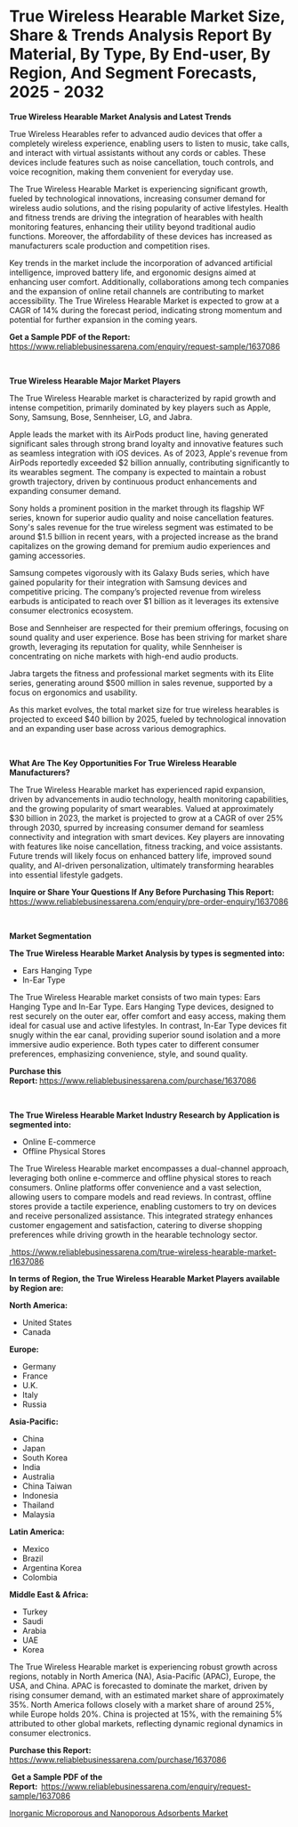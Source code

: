 <p><h1>True Wireless Hearable Market Size, Share & Trends Analysis Report By Material, By Type, By End-user, By Region, And Segment Forecasts, 2025 - 2032</h1></p><p><strong>True Wireless Hearable Market Analysis and Latest Trends</strong></p>
<p><p>True Wireless Hearables refer to advanced audio devices that offer a completely wireless experience, enabling users to listen to music, take calls, and interact with virtual assistants without any cords or cables. These devices include features such as noise cancellation, touch controls, and voice recognition, making them convenient for everyday use.</p><p>The True Wireless Hearable Market is experiencing significant growth, fueled by technological innovations, increasing consumer demand for wireless audio solutions, and the rising popularity of active lifestyles. Health and fitness trends are driving the integration of hearables with health monitoring features, enhancing their utility beyond traditional audio functions. Moreover, the affordability of these devices has increased as manufacturers scale production and competition rises.</p><p>Key trends in the market include the incorporation of advanced artificial intelligence, improved battery life, and ergonomic designs aimed at enhancing user comfort. Additionally, collaborations among tech companies and the expansion of online retail channels are contributing to market accessibility. The True Wireless Hearable Market is expected to grow at a CAGR of 14% during the forecast period, indicating strong momentum and potential for further expansion in the coming years.</p></p>
<p><strong>Get a Sample PDF of the Report:&nbsp;</strong> <a href="https://www.reliablebusinessarena.com/enquiry/request-sample/1637086?utm_campaign=3224&utm_medium=2&utm_source=Github&utm_content=ia&utm_term=23032025&utm_id=true-wireless-hearable">https://www.reliablebusinessarena.com/enquiry/request-sample/1637086</a></p>
<p>&nbsp;</p>
<p><strong>True Wireless Hearable Major Market Players</strong></p>
<p><p>The True Wireless Hearable market is characterized by rapid growth and intense competition, primarily dominated by key players such as Apple, Sony, Samsung, Bose, Sennheiser, LG, and Jabra. </p><p>Apple leads the market with its AirPods product line, having generated significant sales through strong brand loyalty and innovative features such as seamless integration with iOS devices. As of 2023, Apple's revenue from AirPods reportedly exceeded $2 billion annually, contributing significantly to its wearables segment. The company is expected to maintain a robust growth trajectory, driven by continuous product enhancements and expanding consumer demand.</p><p>Sony holds a prominent position in the market through its flagship WF series, known for superior audio quality and noise cancellation features. Sony's sales revenue for the true wireless segment was estimated to be around $1.5 billion in recent years, with a projected increase as the brand capitalizes on the growing demand for premium audio experiences and gaming accessories.</p><p>Samsung competes vigorously with its Galaxy Buds series, which have gained popularity for their integration with Samsung devices and competitive pricing. The company’s projected revenue from wireless earbuds is anticipated to reach over $1 billion as it leverages its extensive consumer electronics ecosystem.</p><p>Bose and Sennheiser are respected for their premium offerings, focusing on sound quality and user experience. Bose has been striving for market share growth, leveraging its reputation for quality, while Sennheiser is concentrating on niche markets with high-end audio products.</p><p>Jabra targets the fitness and professional market segments with its Elite series, generating around $500 million in sales revenue, supported by a focus on ergonomics and usability.</p><p>As this market evolves, the total market size for true wireless hearables is projected to exceed $40 billion by 2025, fueled by technological innovation and an expanding user base across various demographics.</p></p>
<p>&nbsp;</p>
<p><strong>What Are The Key Opportunities For True Wireless Hearable Manufacturers?</strong></p>
<p><p>The True Wireless Hearable market has experienced rapid expansion, driven by advancements in audio technology, health monitoring capabilities, and the growing popularity of smart wearables. Valued at approximately $30 billion in 2023, the market is projected to grow at a CAGR of over 25% through 2030, spurred by increasing consumer demand for seamless connectivity and integration with smart devices. Key players are innovating with features like noise cancellation, fitness tracking, and voice assistants. Future trends will likely focus on enhanced battery life, improved sound quality, and AI-driven personalization, ultimately transforming hearables into essential lifestyle gadgets.</p></p>
<p><strong>Inquire or Share Your Questions If Any Before Purchasing This Report:</strong> <a href="https://www.reliablebusinessarena.com/enquiry/pre-order-enquiry/1637086?utm_campaign=3224&utm_medium=2&utm_source=Github&utm_content=ia&utm_term=23032025&utm_id=true-wireless-hearable">https://www.reliablebusinessarena.com/enquiry/pre-order-enquiry/1637086</a></p>
<p>&nbsp;</p>
<p><strong>Market Segmentation</strong></p>
<p><strong>The True Wireless Hearable Market Analysis by types is segmented into:</strong></p>
<p><ul><li>Ears Hanging Type</li><li>In-Ear Type</li></ul></p>
<p><p>The True Wireless Hearable market consists of two main types: Ears Hanging Type and In-Ear Type. Ears Hanging Type devices, designed to rest securely on the outer ear, offer comfort and easy access, making them ideal for casual use and active lifestyles. In contrast, In-Ear Type devices fit snugly within the ear canal, providing superior sound isolation and a more immersive audio experience. Both types cater to different consumer preferences, emphasizing convenience, style, and sound quality.</p></p>
<p><strong>Purchase this Report:&nbsp;</strong><a href="https://www.reliablebusinessarena.com/purchase/1637086?utm_campaign=3224&utm_medium=2&utm_source=Github&utm_content=ia&utm_term=23032025&utm_id=true-wireless-hearable">https://www.reliablebusinessarena.com/purchase/1637086</a></p>
<p>&nbsp;</p>
<p><strong>The True Wireless Hearable Market Industry Research by Application is segmented into:</strong></p>
<p><ul><li>Online E-commerce</li><li>Offline Physical Stores</li></ul></p>
<p><p>The True Wireless Hearable market encompasses a dual-channel approach, leveraging both online e-commerce and offline physical stores to reach consumers. Online platforms offer convenience and a vast selection, allowing users to compare models and read reviews. In contrast, offline stores provide a tactile experience, enabling customers to try on devices and receive personalized assistance. This integrated strategy enhances customer engagement and satisfaction, catering to diverse shopping preferences while driving growth in the hearable technology sector.</p></p>
<p><a href="https://www.reliablebusinessarena.com/true-wireless-hearable-market-r1637086?utm_campaign=3224&utm_medium=2&utm_source=Github&utm_content=ia&utm_term=23032025&utm_id=true-wireless-hearable">&nbsp;https://www.reliablebusinessarena.com/true-wireless-hearable-market-r1637086</a></p>
<p><strong>In terms of Region, the True Wireless Hearable Market Players available by Region are:</strong></p>
<p>
    <p> <strong> North America: </strong>
        <ul>
            <li>United States</li>
            <li>Canada</li>
        </ul>
        </p> 
    <p> <strong> Europe: </strong>
        <ul>
            <li>Germany</li>
            <li>France</li>
            <li>U.K.</li>
            <li>Italy</li>
            <li>Russia</li>
        </ul>
        </p> 
    <p> <strong> Asia-Pacific: </strong>
        <ul>
            <li>China</li>
            <li>Japan</li>
            <li>South Korea</li>
            <li>India</li>
            <li>Australia</li>
            <li>China Taiwan</li>
            <li>Indonesia</li>
            <li>Thailand</li>
            <li>Malaysia</li>
        </ul>
        </p> 
    <p> <strong> Latin America: </strong>
        <ul>
            <li>Mexico</li>
            <li>Brazil</li>
            <li>Argentina Korea</li>
            <li>Colombia</li>
        </ul>
        </p> 
    <p> <strong> Middle East & Africa: </strong>
        <ul>
            <li>Turkey</li>
            <li>Saudi</li>
            <li>Arabia</li>
            <li>UAE</li>
            <li>Korea</li>
        </ul>
    </p>
    </p>
<p><p>The True Wireless Hearable market is experiencing robust growth across regions, notably in North America (NA), Asia-Pacific (APAC), Europe, the USA, and China. APAC is forecasted to dominate the market, driven by rising consumer demand, with an estimated market share of approximately 35%. North America follows closely with a market share of around 25%, while Europe holds 20%. China is projected at 15%, with the remaining 5% attributed to other global markets, reflecting dynamic regional dynamics in consumer electronics.</p></p>
<p><strong>Purchase this Report: </strong><a href="https://www.reliablebusinessarena.com/purchase/1637086?utm_campaign=3224&utm_medium=2&utm_source=Github&utm_content=ia&utm_term=23032025&utm_id=true-wireless-hearable">https://www.reliablebusinessarena.com/purchase/1637086</a></p>
<p>&nbsp;<strong>Get a Sample PDF of the Report:&nbsp;&nbsp;</strong><a href="https://www.reliablebusinessarena.com/enquiry/request-sample/1637086?utm_campaign=3224&utm_medium=2&utm_source=Github&utm_content=ia&utm_term=23032025&utm_id=true-wireless-hearable">https://www.reliablebusinessarena.com/enquiry/request-sample/1637086</a></p>
<p><strong></strong></p>
<p><p><a href="https://github.com/vigoseiler/Market-Research-Report-List-1/blob/main/inorganic-microporous-and-nanoporous-adsorbents-market.md?utm_campaign=3224&utm_medium=2&utm_source=Github&utm_content=ia&utm_term=23032025&utm_id=true-wireless-hearable">Inorganic Microporous and Nanoporous Adsorbents Market</a></p></p>